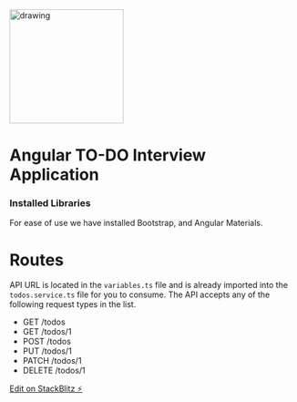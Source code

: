 <img style="display: block" src="https://upload.wikimedia.org/wikipedia/commons/c/cf/Angular_full_color_logo.svg" alt="drawing" width="200"/> 

# Angular TO-DO Interview Application


### Installed Libraries

For ease of use we have installed Bootstrap, and Angular Materials.

# Routes

API URL is located in the `variables.ts` file and is already imported into the `todos.service.ts` file for you to consume.  The API accepts any of the following request types in the list.

 - GET	/todos
 - GET	/todos/1
 - POST	/todos
 - PUT	/todos/1
 - PATCH	/todos/1
 - DELETE	/todos/1


[Edit on StackBlitz ⚡️](https://stackblitz.com/edit/angular-n2y1zg)
